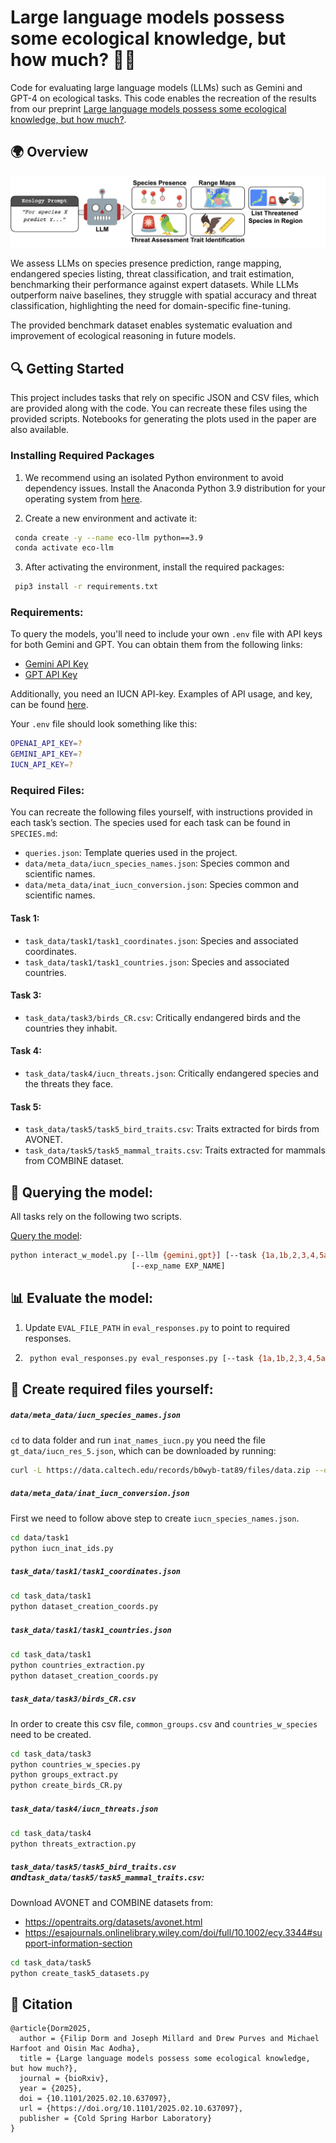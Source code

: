 # Large language models possess some ecological knowledge, but how much? 🌿🤖
Code for evaluating large language models (LLMs) such as Gemini and GPT-4 on ecological tasks. This code enables the recreation of the results from our preprint [Large language models possess some ecological knowledge, but how much?](https://www.biorxiv.org/content/10.1101/2025.02.10.637097v1).

## 🌍 Overview
![](images/eco-llm.drawio.png)

We assess LLMs on species presence prediction, range mapping, endangered species listing, threat classification, and trait estimation, benchmarking their performance against expert datasets. While LLMs outperform naive baselines, they struggle with spatial accuracy and threat classification, highlighting the need for domain-specific fine-tuning.

The provided benchmark dataset enables systematic evaluation and improvement of ecological reasoning in future models.

## 🔍 Getting Started
This project includes tasks that rely on specific JSON and CSV files, which are provided along with the code. You can recreate these files using the provided scripts. Notebooks for generating the plots used in the paper are also available.

### Installing Required Packages

1. We recommend using an isolated Python environment to avoid dependency issues. Install the Anaconda Python 3.9 distribution for your operating system from [here](https://www.anaconda.com/download). 

2. Create a new environment and activate it:
```bash
 conda create -y --name eco-llm python==3.9
 conda activate eco-llm
```

3. After activating the environment, install the required packages:
```bash
 pip3 install -r requirements.txt
```

### Requirements:
To query the models, you'll need to include your own `.env` file with API keys for both Gemini and GPT. You can obtain them from the following links:
- [Gemini API Key](https://aistudio.google.com/app/apikey)
- [GPT API Key](https://openai.com/index/openai-api)

Additionally, you need an IUCN API-key. Examples of API usage, and key, can be found [here](https://apiv3.iucnredlist.org/api/v3/docs).

Your `.env` file should look something like this:
```bash
OPENAI_API_KEY=?
GEMINI_API_KEY=?
IUCN_API_KEY=?
```

### Required Files:
You can recreate the following files yourself, with instructions provided in each task’s section. The species used for each task can be found in `SPECIES.md`:
- `queries.json`: Template queries used in the project.
- `data/meta_data/iucn_species_names.json`: Species common and scientific names.
- `data/meta_data/inat_iucn_conversion.json`: Species common and scientific names.

  
#### Task 1:
- `task_data/task1/task1_coordinates.json`: Species and associated coordinates.
- `task_data/task1/task1_countries.json`: Species and associated countries.

#### Task 3:
- `task_data/task3/birds_CR.csv`: Critically endangered birds and the countries they inhabit.

#### Task 4:
- `task_data/task4/iucn_threats.json`: Critically endangered species and the threats they face.

#### Task 5:
- `task_data/task5/task5_bird_traits.csv`: Traits extracted for birds from AVONET.
- `task_data/task5/task5_mammal_traits.csv`: Traits extracted for mammals from COMBINE dataset.


## 🤖 Querying the model:
All tasks rely on the following two scripts.

<ins>Query the model</ins>:
```bash
python interact_w_model.py [--llm {gemini,gpt}] [--task {1a,1b,2,3,4,5a,5b}] [--prompt_version PROMPT_VERSION]
                           [--exp_name EXP_NAME]
```

## 📊 Evaluate the model:

1. Update `EVAL_FILE_PATH` in `eval_responses.py` to point to required responses.
2. ```bash
    python eval_responses.py eval_responses.py [--task {1a,1b,2,3,4,5a,5b}]
    ```

## 🔁 Create required files yourself:
##### `data/meta_data/iucn_species_names.json`
`cd` to data folder and run `inat_names_iucn.py`
you need the file `gt_data/iucn_res_5.json`, which can be downloaded by running:

```bash 
curl -L https://data.caltech.edu/records/b0wyb-tat89/files/data.zip --output data.zip
```
##### `data/meta_data/inat_iucn_conversion.json`
First we need to follow above step to create `iucn_species_names.json`.
```bash 
cd data/task1
python iucn_inat_ids.py
```

##### `task_data/task1/task1_coordinates.json`
```bash 
cd task_data/task1
python dataset_creation_coords.py
```
##### `task_data/task1/task1_countries.json`
```bash 
cd task_data/task1
python countries_extraction.py
python dataset_creation_coords.py
```

##### `task_data/task3/birds_CR.csv`
In order to create this csv file, `common_groups.csv` and `countries_w_species` need to be created. 
```bash 
cd task_data/task3
python countries_w_species.py
python groups_extract.py
python create_birds_CR.py
```

##### `task_data/task4/iucn_threats.json`
```bash 
cd task_data/task4
python threats_extraction.py
```

##### `task_data/task5/task5_bird_traits.csv` and`task_data/task5/task5_mammal_traits.csv`:
Download AVONET and COMBINE datasets from: 
* https://opentraits.org/datasets/avonet.html
* https://esajournals.onlinelibrary.wiley.com/doi/full/10.1002/ecy.3344#support-information-section
```bash 
cd task_data/task5
python create_task5_datasets.py
```

##  🙏 Citation
```
@article{Dorm2025,
  author = {Filip Dorm and Joseph Millard and Drew Purves and Michael Harfoot and Oisin Mac Aodha},
  title = {Large language models possess some ecological knowledge, but how much?},
  journal = {bioRxiv},
  year = {2025},
  doi = {10.1101/2025.02.10.637097},
  url = {https://doi.org/10.1101/2025.02.10.637097},
  publisher = {Cold Spring Harbor Laboratory}
}
```




